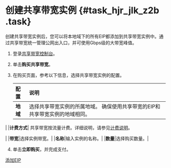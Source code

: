 # 创建共享带宽实例 {#task_hjr_jlk_z2b .task}

创建共享带宽实例后，您可以将本地域下的所有EIP都添加到共享带宽实例中。通过共享带宽统一管理公网出入口，并可使用Gbps级的大带宽峰值。

1.  登录[共享带宽控制台](https://vpcnext.console.aliyun.com/cbwp/cn-hongkong/cbwps)。
2.  单击**购买共享带宽**。
3.  在购买页面，参考以下信息，选择共享带宽实例的配置。 

    |配置|说明|
    |:-|:-|
    |**地域**|选择共享带宽实例的所属地域。 确保使用共享带宽的EIP和共享带宽实例的地域相同。

 |
    |**计费方式**| 共享带宽按流量计费。详细说明，请参见[计费说明](../../../../intl.zh-CN/产品定价/计费说明.md#)。

 |
    |**带宽**|选择实例带宽。|
    |**名称**|输入实例的名称。|
    |**数量**|选择购买数量。|

4.  单击**立即购买**，并完成支付。

[添加EIP](intl.zh-CN/用户指南/添加EIP.md#)

